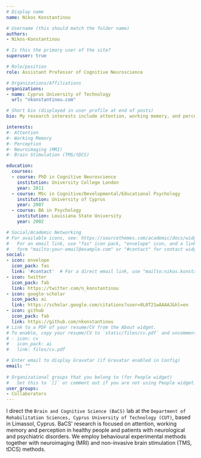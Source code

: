 ```yaml
---
# Display name
name: Nikos Konstantinou

# Username (this should match the folder name)
authors:
- Nikos-Konstantinou

# Is this the primary user of the site?
superuser: true

# Role/position
role: Assistant Professor of Cognitive Neuroscience

# Organizations/Affiliations
organizations:
- name: Cyprus University of Technology
  url: "nkonstantinou.com"

# Short bio (displayed in user profile at end of posts)
bio: My research interests include attention, working memory, and perception.

interests:
#- Attention
#- Working Memory
#- Perception
#- Neuroimaging (MRI)
#- Brain Stimulation (TMS/tDCS)

education:
  courses:
  - course: PhD in Cognitive Neuroscience
    institution: University College London
    year: 2011
  - course: MSc in Cognitive/Developmental/Educational Psychology
    institution: University of Cyprus
    year: 2007
  - course: BA in Psychology
    institution: Louisiana State University
    year: 2002

# Social/Academic Networking
# For available icons, see: https://sourcethemes.com/academic/docs/widgets/#icons
#   For an email link, use "fas" icon pack, "envelope" icon, and a link in the
#   form "mailto:your-email@example.com" or "#contact" for contact widget.
social:
- icon: envelope
  icon_pack: fas
  link: '#contact'  # For a direct email link, use "mailto:nikos.konstantinou@cut.ac.cy".
- icon: twitter
  icon_pack: fab
  link: https://twitter.com/n_konstantinou
- icon: google-scholar
  icon_pack: ai
  link: https://scholar.google.com/citations?user=0L0T21wAAAAJ&hl=en
- icon: github
  icon_pack: fab
  link: https://github.com/nkonstantinou
# Link to a PDF of your resume/CV from the About widget.
# To enable, copy your resume/CV to `static/files/cv.pdf` and uncomment the lines below.  
# - icon: cv
#   icon_pack: ai
#   link: files/cv.pdf

# Enter email to display Gravatar (if Gravatar enabled in Config)
email: ""
  
# Organizational groups that you belong to (for People widget)
#   Set this to `[]` or comment out if you are not using People widget.  
user_groups:
- Collaborators
---
```


I direct the `Brain and Cognitive Science (BaCS)` lab at the `Department of Rehabilitation Sciences, Cyprus University of Technology (CUT)`, based in Limassol, Cyprus. BaCS' research is focused on attention, working memory and perception in healthy people and patients with neurological and psychiatric disorders. We employ behavioural experimental methods together with neuroimaging (MRI) and non-invasive brain stimulation (TMS, tDCS) methods.
